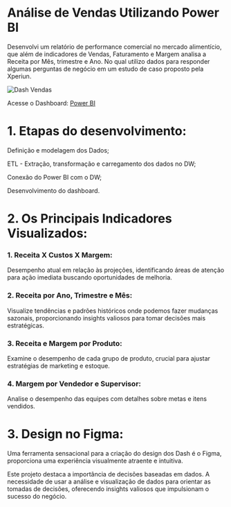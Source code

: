 # Análise de Vendas Utilizando Power BI 
Desenvolvi um relatório de performance comercial no mercado alimentício, que além de indicadores de Vendas, Faturamento e Margem analisa a Receita por Mês, trimestre e Ano. No qual utilizo dados para responder algumas perguntas de negócio em um estudo de caso proposto pela Xperiun. 


![Dash Vendas](https://github.com/mariacdev/Brazilian-E-Commerce-Public-Dataset-by-Olist/assets/134116444/5fad1047-8adb-4d20-995b-b94bad6892d8)

Acesse o Dashboard: [Power BI](https://app.powerbi.com/links/Bhdif19jXX?ctid=e5d658d7-a357-4ac1-a718-5ce049b564e6&pbi_source=linkShare)


# 1. Etapas do desenvolvimento:

Definição e modelagem dos Dados;

ETL - Extração, transformação e carregamento dos dados no DW;

Conexão do Power BI com o DW;

Desenvolvimento do dashboard.

# 2. Os Principais Indicadores Visualizados:

### 1. Receita X Custos X Margem:

Desempenho atual em relação às projeções, identificando áreas de atenção para ação imediata buscando oportunidades de melhoria.

### 2. Receita por Ano, Trimestre e Mês:

Visualize tendências e padrões históricos onde podemos fazer mudanças sazonais, proporcionando insights valiosos para tomar decisões mais estratégicas.

### 3. Receita e Margem por Produto:

Examine o desempenho de cada grupo de produto, crucial para ajustar estratégias de marketing e estoque.

### 4. Margem por Vendedor e Supervisor:

Analise o desempenho das equipes com detalhes sobre metas e itens vendidos.

# 3. Design no Figma:

Uma ferramenta sensacional para a criação do design dos Dash é o Figma, proporciona uma experiência visualmente atraente e intuitiva.

Este projeto destaca a importância de decisões baseadas em dados. A necessidade de usar a análise e visualização de dados para orientar as tomadas de decisões, oferecendo insights valiosos que impulsionam o sucesso do negócio.
